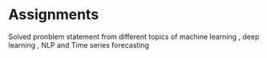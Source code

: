 # Assignments
Solved pronblem statement from different topics of machine learning , deep learning , NLP and Time series forecasting
